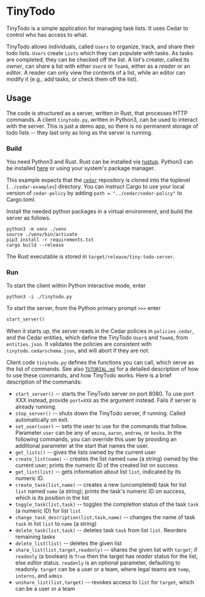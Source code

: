 # TinyTodo

TinyTodo is a simple application for managing task lists. It uses Cedar to control who has access to what.

TinyTodo allows individuals, called `Users` to organize, track, and share their todo lists. `Users` create `Lists` which they can populate with tasks. As tasks are completed, they can be checked off the list. A list's creater, called its _owner_, can share a list with either `User`s or `Team`s, either as a _reader_ or an _editor_. A reader can only view the contents of a list, while an editor can modify it (e.g., add tasks, or check them off the list).

## Usage

The code is structured as a server, written in Rust, that processes HTTP commands. A client `tinytodo.py`, written in Python3, can be used to interact with the server. This is just a demo app, so there is no permanent storage of todo lists -- they last only as long as the server is running.

### Build

You need Python3 and Rust. Rust can be installed via [rustup](https://rustup.rs). Python3 can be installed [here](https://www.python.org/) or using your system's package manager.

This example expects that the [`cedar`](https://github.com/cedar-policy/cedar) repository is cloned into the toplevel (`../cedar-examples`) directory. You can instruct Cargo to use your local version of `cedar-policy` by adding `path = "../cedar/cedar-policy"` to Cargo.toml.

Install the needed python packages in a virtual environment, and build the server as follows.

```shell
python3 -m venv ./venv
source ./venv/bin/activate
pip3 install -r requirements.txt
cargo build --release
```

The Rust executable is stored in `target/release/tiny-todo-server`.

### Run

To start the client within Python interactive mode, enter

```shell
python3 -i ./tinytodo.py
```

To start the server, from the Python primary prompt `>>>` enter

```python
start_server()
```

When it starts up, the server reads in the Cedar policies in `policies.cedar`, and the Cedar entities, which define the TinyTodo `User`s and `Team`s, from `entities.json`. It validates the policies are consistent with `tinytodo.cedarschema.json`, and will abort if they are not.

Client code `tinytodo.py` defines the functions you can call, which serve as the list of commands. See also [`TUTORIAL.md`](./TUTORIAL.md) for a detailed description of how to use these commands, and how TinyTodo works. Here is a brief description of the commands:

* `start_server()` -- starts the TinyTodo server on port 8080. To use port XXX instead, provide `port=XXX` as the argument instead. Fails if server is already running.
* `stop_server()` -- shuts down the TinyTodo server, if running. Called automatically on exit.
* `set_user(user)` -- sets the user to use for the commands that follow. Parameter `user` can be any of `emina`, `aaron`, `andrew`, or `kesha`. In the following commands, you can override this user by providing an additional parameter at the start that names the user.
* `get_lists()` -- gives the lists owned by the current user
* `create_list(name)` -- creates the list named `name` (a string) owned by the current user; prints the numeric ID of the created list on success
* `get_list(list)` -- gets information about list `list`, indicated by its numeric ID.
* `create_task(list,name)` -- creates a new (uncompleted) task for list `list` named `name` (a string); prints the task's numeric ID on success, which is its position in the list
* `toggle_task(list,task)` -- toggles the completion status of the task `task` (a numeric ID) for list `list`
* `change_task_description(list,task,name)` -- changes the name of task `task` in list `list` to `name` (a string)
* `delete_task(list,task)` -- deletes task `task` from list `list`. Reorders remaining tasks
* `delete_list(list)` -- deletes the given list
* `share_list(list,target,readonly)` -- shares the given list with `target`; if `readonly` (a boolean) is `True` then the target has _reader_ status for the list, else _editor_ status. `readonly` is an optional parameter, defaulting to readonly. `target` can be a user or a team, where legal teams are `temp`, `interns`, and `admin`
* `unshare_list(list,target)` -- revokes access to `list` for `target`, which can be a user or a team

